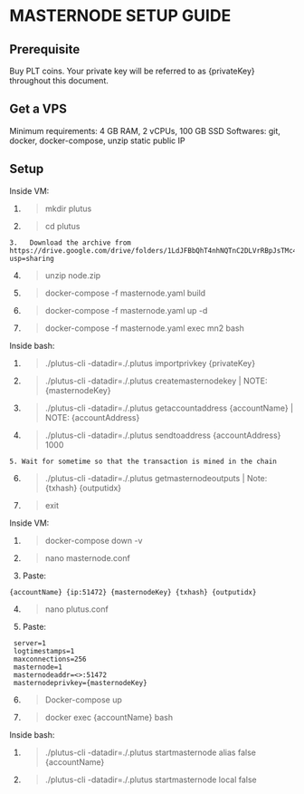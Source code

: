 MASTERNODE SETUP GUIDE
========================

Prerequisite
---------------------
Buy PLT coins.
Your private key will be referred to as {privateKey} throughout this document. 

Get a VPS
---------------------
Minimum requirements: 4 GB RAM, 2 vCPUs, 100 GB SSD
Softwares: git, docker, docker-compose, unzip
static public IP

Setup
----------------------

Inside VM:
1. > mkdir plutus
2. > cd plutus
```
3.   Download the archive from https://drive.google.com/drive/folders/1LdJFBbQhT4nhNQTnC2DLVrRBpJsTMc4u?usp=sharing
```
4. > unzip node.zip
5. > docker-compose -f masternode.yaml build
6. > docker-compose -f masternode.yaml up -d
7. > docker-compose -f masternode.yaml exec mn2 bash

Inside bash:
1. > ./plutus-cli -datadir=./.plutus importprivkey {privateKey}
2. > ./plutus-cli -datadir=./.plutus createmasternodekey | NOTE: {masternodeKey}
3. > ./plutus-cli -datadir=./.plutus getaccountaddress {accountName} | NOTE: {accountAddress}
4. > ./plutus-cli -datadir=./.plutus sendtoaddress {accountAddress} 1000
```
5. Wait for sometime so that the transaction is mined in the chain
```
6. > ./plutus-cli -datadir=./.plutus getmasternodeoutputs | Note: {txhash} {outputidx}
7. > exit

Inside VM:
1. > docker-compose down -v
2. > nano masternode.conf
3. Paste:
```
{accountName} {ip:51472} {masternodeKey} {txhash} {outputidx}
```
4. > nano plutus.conf
5. Paste:
```
 server=1
 logtimestamps=1
 maxconnections=256
 masternode=1
 masternodeaddr=<>:51472
 masternodeprivkey={masternodeKey}
 ```
6. > Docker-compose up
7. > docker exec {accountName} bash

Inside bash:
1. > ./plutus-cli -datadir=./.plutus startmasternode alias false {accountName}
2. > ./plutus-cli -datadir=./.plutus startmasternode local false
